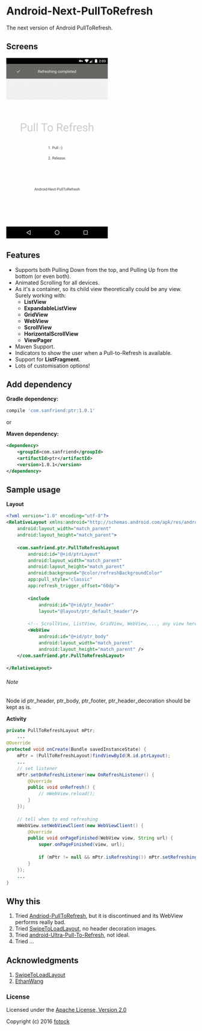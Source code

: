 # Android-Next-PullToRefresh
The next version of Android PullToRefresh.


## Screens
<img src="screens.gif" height="480" alt="" />


## Features
* Supports both Pulling Down from the top, and Pulling Up from the bottom (or even both).
* Animated Scrolling for all devices.
* As it's a container, so its child view theoretically could be any view. Surely working with:
 	* **ListView**
 	* **ExpandableListView**
 	* **GridView**
 	* **WebView**
 	* **ScrollView**
 	* **HorizontalScrollView**
 	* **ViewPager**
* Maven Support.
* Indicators to show the user when a Pull-to-Refresh is available.
* Support for **ListFragment**.
* Lots of customisation options!



## Add dependency
**Gradle dependency:**
``` groovy
compile 'com.sanfriend:ptr:1.0.1'
```

or

**Maven dependency:**
``` xml
<dependency>
	<groupId>com.sanfriend</groupId>
	<artifactId>ptr</artifactId>
	<version>1.0.1</version>
</dependency>
```



## Sample usage
**Layout**
``` xml
<?xml version="1.0" encoding="utf-8"?>
<RelativeLayout xmlns:android="http://schemas.android.com/apk/res/android"
    android:layout_width="match_parent"
    android:layout_height="match_parent">

    <com.sanfriend.ptr.PullToRefreshLayout
        android:id="@+id/ptrLayout"
        android:layout_width="match_parent"
        android:layout_height="match_parent"
        android:background="@color/refreshBackgroundColor"
        app:pull_style="classic"
        app:refresh_trigger_offset="60dp">

        <include
            android:id="@+id/ptr_header"
            layout="@layout/ptr_default_header"/>
	
		<!-- ScrollView, ListView, GridView, WebView,..., any view here -->
        <WebView
            android:id="@+id/ptr_body"
            android:layout_width="match_parent"
            android:layout_height="match_parent" />
    </com.sanfriend.ptr.PullToRefreshLayout>

</RelativeLayout>
```
###### Note
Node id ptr_header, ptr_body, ptr_footer, ptr_header_decoration should be kept as is.





**Activity**
``` java
private PullToRefreshLayout mPtr;
    ...
@Override
protected void onCreate(Bundle savedInstanceState) {
    mPtr = (PullToRefreshLayout)findViewById(R.id.ptrLayout);
    ...
    // set listener
    mPtr.setOnRefreshListener(new OnRefreshListener() {
        @Override
        public void onRefresh() {
            // mWebView.reload();
        }
    });
        
    // tell when to end refreshing
    mWebView.setWebViewClient(new WebViewClient() {
        @Override
        public void onPageFinished(WebView view, String url) {
            super.onPageFinished(view, url);
                
            if (mPtr != null && mPtr.isRefreshing()) mPtr.setRefreshing(false);
        }
    });
    ...
}
```





## Why this
1. Tried [Andriod-PullToRefresh](https://github.com/chrisbanes/Android-PullToRefresh), but it is discontinued and its WebView performs really bad.
2. Tried [SwipeToLoadLayout](https://github.com/Aspsine/SwipeToLoadLayout), no header decoration images.
3. Tried [android-Ultra-Pull-To-Refresh](https://github.com/liaohuqiu/android-Ultra-Pull-To-Refresh), not ideal.
4. Tried ...





## Acknowledgments
1. [SwipeToLoadLayout](https://github.com/Aspsine/SwipeToLoadLayout)
2. [EthanWang](https://github.com/ethanwang)





### License
Licensed under the [Apache License, Version 2.0](http://www.apache.org/licenses/LICENSE-2.0.html)

Copyright (c) 2016 [fotock](https://sanfriend.com/)
